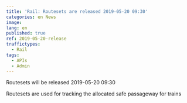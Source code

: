 ```yaml
---
title: 'Rail: Routesets are released 2019-05-20 09:30'
categories: en News
image:
lang: en
published: true
ref: 2019-05-20-release
traffictypes:
  - Rail
tags:
  - APIs
  - Admin
---
```


Routesets will be released 2019-05-20 09:30

Routesets are used for tracking the allocated safe passageway for trains

